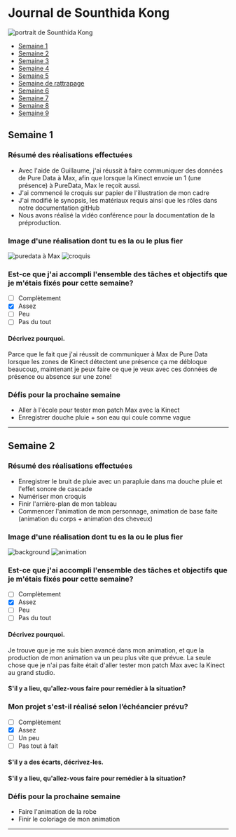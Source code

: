 # Journal de Sounthida Kong
![portrait de Sounthida Kong ](../web/medias/participants/soun.jpg)

* [Semaine 1](#semaine-1)
* [Semaine 2](#semaine-2)
* [Semaine 3](#semaine-3)
* [Semaine 4](#semaine-4)
* [Semaine 5](#semaine-5)
* [Semaine de rattrapage](#semaine-de-rattrapage)
* [Semaine 6](#semaine-6)
* [Semaine 7](#semaine-7)
* [Semaine 8](#semaine-8)
* [Semaine 9](#semaine-9)

## Semaine 1

### Résumé des réalisations effectuées
- Avec l'aide de Guillaume, j'ai réussit à faire communiquer des données de Pure Data à Max, afin que lorsque la Kinect envoie un 1 (une présence) à PureData, Max le reçoit aussi.
- J'ai commencé le croquis sur papier de l'illustration de mon cadre
- J'ai modifié le synopsis, les matériaux requis ainsi que les rôles dans notre documentation gitHub
- Nous avons réalisé la vidéo conférence pour la documentation de la préproduction.

### Image d'une réalisation dont tu es la ou le plus fier
![puredata à Max](medias/communication_pd_max.png)
![croquis](medias/croquis.jpg)

### Est-ce que j'ai accompli l'ensemble des tâches et objectifs que je m'étais fixés pour cette semaine?
- [ ] Complètement
- [x] Assez
- [ ] Peu
- [ ] Pas du tout

#### Décrivez pourquoi.
Parce que le fait que j'ai réussit de communiquer à Max de Pure Data lorsque les zones de Kinect détectent une présence ça me débloque beaucoup, maintenant je peux faire ce que je veux avec ces données de présence ou absence sur une zone!

### Défis pour la prochaine semaine
- Aller à l'école pour tester mon patch Max avec la Kinect
- Enregistrer douche pluie + son eau qui coule comme vague


---
## Semaine 2

### Résumé des réalisations effectuées
- Enregistrer le bruit de pluie avec un parapluie dans ma douche pluie et l'effet sonore de cascade
- Numériser mon croquis
- Finir l'arrière-plan de mon tableau
- Commencer l'animation de mon personnage, animation de base faite (animation du corps + animation des cheveux)



### Image d'une réalisation dont tu es la ou le plus fier
![background](medias/soun_first_frame.png)
![animation](https://i.imgur.com/CqIS1d4.gif)


### Est-ce que j'ai accompli l'ensemble des tâches et objectifs que je m'étais fixés pour cette semaine?

- [ ] Complètement
- [x] Assez
- [ ] Peu
- [ ] Pas du tout

#### Décrivez pourquoi.
Je trouve que je me suis bien avancé dans mon animation, et que la production de mon animation va un peu plus vite que prévue. La seule chose que je n'ai pas faite était d'aller tester mon patch Max avec la Kinect au grand studio.

#### S'il y a lieu, qu'allez-vous faire pour remédier à la situation?


### Mon projet s'est-il réalisé selon l’échéancier prévu?

- [ ] Complètement
- [x] Assez
- [ ] Un peu
- [ ] Pas tout à fait

#### S'il y a des écarts, décrivez-les.


#### S'il y a lieu, qu'allez-vous faire pour remédier à la situation?


### Défis pour la prochaine semaine

- Faire l'animation de la robe
- Finir le coloriage de mon animation

---
